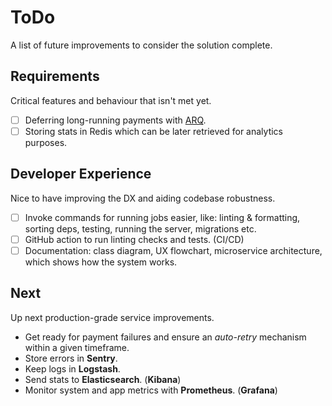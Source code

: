 # ToDo

A list of future improvements to consider the solution complete.

## Requirements

Critical features and behaviour that isn't met yet.

- [ ] Deferring long-running payments with [ARQ](https://arq-docs.helpmanual.io/).
- [ ] Storing stats in Redis which can be later retrieved for analytics purposes.

## Developer Experience

Nice to have improving the DX and aiding codebase robustness.

- [ ] Invoke commands for running jobs easier, like: linting & formatting, sorting deps, testing, running the server,
  migrations etc.
- [ ] GitHub action to run linting checks and tests. (CI/CD)
- [ ] Documentation: class diagram, UX flowchart, microservice architecture, which shows how the system works.

## Next

Up next production-grade service improvements.

- Get ready for payment failures and ensure an _auto-retry_ mechanism within a given timeframe.
- Store errors in **Sentry**.
- Keep logs in **Logstash**.
- Send stats to **Elasticsearch**. (**Kibana**)
- Monitor system and app metrics with **Prometheus**. (**Grafana**)
